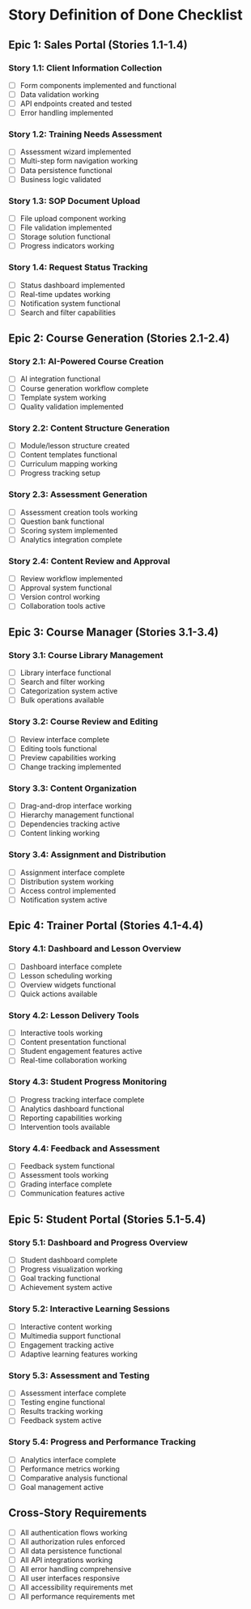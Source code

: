 # Story Definition of Done Checklist

## Epic 1: Sales Portal (Stories 1.1-1.4)
### Story 1.1: Client Information Collection
- [ ] Form components implemented and functional
- [ ] Data validation working
- [ ] API endpoints created and tested
- [ ] Error handling implemented

### Story 1.2: Training Needs Assessment  
- [ ] Assessment wizard implemented
- [ ] Multi-step form navigation working
- [ ] Data persistence functional
- [ ] Business logic validated

### Story 1.3: SOP Document Upload
- [ ] File upload component working
- [ ] File validation implemented
- [ ] Storage solution functional
- [ ] Progress indicators working

### Story 1.4: Request Status Tracking
- [ ] Status dashboard implemented
- [ ] Real-time updates working
- [ ] Notification system functional
- [ ] Search and filter capabilities

## Epic 2: Course Generation (Stories 2.1-2.4)
### Story 2.1: AI-Powered Course Creation
- [ ] AI integration functional
- [ ] Course generation workflow complete
- [ ] Template system working
- [ ] Quality validation implemented

### Story 2.2: Content Structure Generation
- [ ] Module/lesson structure created
- [ ] Content templates functional
- [ ] Curriculum mapping working
- [ ] Progress tracking setup

### Story 2.3: Assessment Generation
- [ ] Assessment creation tools working
- [ ] Question bank functional
- [ ] Scoring system implemented
- [ ] Analytics integration complete

### Story 2.4: Content Review and Approval
- [ ] Review workflow implemented
- [ ] Approval system functional
- [ ] Version control working
- [ ] Collaboration tools active

## Epic 3: Course Manager (Stories 3.1-3.4)  
### Story 3.1: Course Library Management
- [ ] Library interface functional
- [ ] Search and filter working
- [ ] Categorization system active
- [ ] Bulk operations available

### Story 3.2: Course Review and Editing
- [ ] Review interface complete
- [ ] Editing tools functional
- [ ] Preview capabilities working
- [ ] Change tracking implemented

### Story 3.3: Content Organization
- [ ] Drag-and-drop interface working
- [ ] Hierarchy management functional
- [ ] Dependencies tracking active
- [ ] Content linking working

### Story 3.4: Assignment and Distribution
- [ ] Assignment interface complete
- [ ] Distribution system working
- [ ] Access control implemented
- [ ] Notification system active

## Epic 4: Trainer Portal (Stories 4.1-4.4)
### Story 4.1: Dashboard and Lesson Overview
- [ ] Dashboard interface complete
- [ ] Lesson scheduling working
- [ ] Overview widgets functional
- [ ] Quick actions available

### Story 4.2: Lesson Delivery Tools
- [ ] Interactive tools working
- [ ] Content presentation functional
- [ ] Student engagement features active
- [ ] Real-time collaboration working

### Story 4.3: Student Progress Monitoring
- [ ] Progress tracking interface complete
- [ ] Analytics dashboard functional
- [ ] Reporting capabilities working
- [ ] Intervention tools available

### Story 4.4: Feedback and Assessment
- [ ] Feedback system functional
- [ ] Assessment tools working
- [ ] Grading interface complete
- [ ] Communication features active

## Epic 5: Student Portal (Stories 5.1-5.4)
### Story 5.1: Dashboard and Progress Overview
- [ ] Student dashboard complete
- [ ] Progress visualization working
- [ ] Goal tracking functional
- [ ] Achievement system active

### Story 5.2: Interactive Learning Sessions
- [ ] Interactive content working
- [ ] Multimedia support functional
- [ ] Engagement tracking active
- [ ] Adaptive learning features working

### Story 5.3: Assessment and Testing
- [ ] Assessment interface complete
- [ ] Testing engine functional
- [ ] Results tracking working
- [ ] Feedback system active

### Story 5.4: Progress and Performance Tracking
- [ ] Analytics interface complete
- [ ] Performance metrics working
- [ ] Comparative analysis functional
- [ ] Goal management active

## Cross-Story Requirements
- [ ] All authentication flows working
- [ ] All authorization rules enforced
- [ ] All data persistence functional
- [ ] All API integrations working
- [ ] All error handling comprehensive
- [ ] All user interfaces responsive
- [ ] All accessibility requirements met
- [ ] All performance requirements met